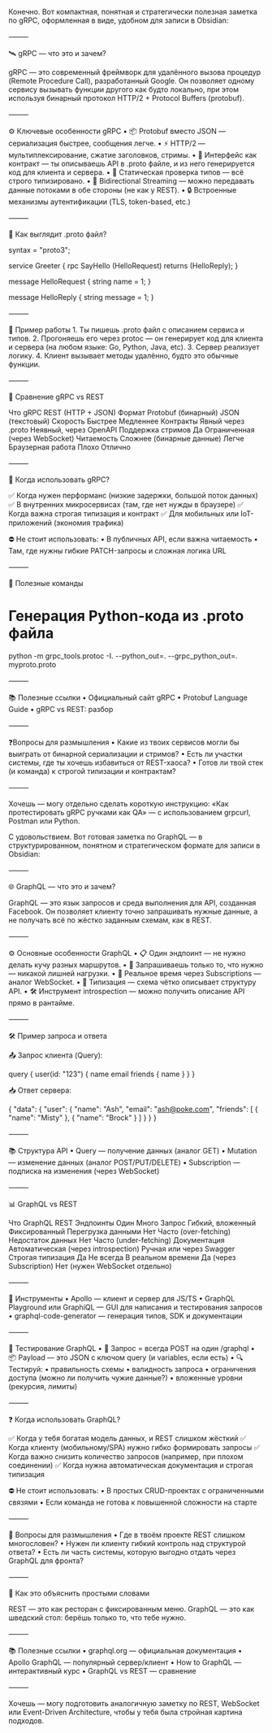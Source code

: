 
Конечно. Вот компактная, понятная и стратегически полезная заметка по gRPC, оформленная в виде, удобном для записи в Obsidian:

⸻

🛰️ gRPC — что это и зачем?

gRPC — это современный фреймворк для удалённого вызова процедур (Remote Procedure Call), разработанный Google.
Он позволяет одному сервису вызывать функции другого как будто локально, при этом используя бинарный протокол HTTP/2 + Protocol Buffers (protobuf).

⸻

⚙️ Ключевые особенности gRPC
	•	📦 Protobuf вместо JSON — сериализация быстрее, сообщения легче.
	•	⚡ HTTP/2 — мультиплексирование, сжатие заголовков, стримы.
	•	🧩 Интерфейс как контракт — ты описываешь API в .proto файле, и из него генерируется код для клиента и сервера.
	•	🧪 Статическая проверка типов — всё строго типизировано.
	•	🔁 Bidirectional Streaming — можно передавать данные потоками в обе стороны (не как у REST).
	•	🔒 Встроенные механизмы аутентификации (TLS, token-based, etc.)

⸻

🧪 Как выглядит .proto файл?

syntax = "proto3";

service Greeter {
  rpc SayHello (HelloRequest) returns (HelloReply);
}

message HelloRequest {
  string name = 1;
}

message HelloReply {
  string message = 1;
}


⸻

🧰 Пример работы
	1.	Ты пишешь .proto файл с описанием сервиса и типов.
	2.	Прогоняешь его через protoc — он генерирует код для клиента и сервера (на любом языке: Go, Python, Java, etc).
	3.	Сервер реализует логику.
	4.	Клиент вызывает методы удалённо, будто это обычные функции.

⸻

🔄 Сравнение gRPC vs REST

Что	gRPC	REST (HTTP + JSON)
Формат	Protobuf (бинарный)	JSON (текстовый)
Скорость	Быстрее	Медленнее
Контракты	Явный через .proto	Неявный, через OpenAPI
Поддержка стримов	Да	Ограниченная (через WebSocket)
Читаемость	Сложнее (бинарные данные)	Легче
Браузерная работа	Плохо	Отлично


⸻

🧠 Когда использовать gRPC?

✅ Когда нужен перформанс (низкие задержки, большой поток данных)
✅ В внутренних микросервисах (там, где нет нужды в браузере)
✅ Когда важна строгая типизация и контракт
✅ Для мобильных или IoT-приложений (экономия трафика)

⛔ Не стоит использовать:
	•	В публичных API, если важна читаемость
	•	Там, где нужны гибкие PATCH-запросы и сложная логика URL

⸻

🚀 Полезные команды

# Генерация Python-кода из .proto файла
python -m grpc_tools.protoc -I. --python_out=. --grpc_python_out=. myproto.proto


⸻

📚 Полезные ссылки
	•	Официальный сайт gRPC
	•	Protobuf Language Guide
	•	gRPC vs REST: разбор

⸻

❓Вопросы для размышления
	•	Какие из твоих сервисов могли бы выиграть от бинарной сериализации и стримов?
	•	Есть ли участки системы, где ты хочешь избавиться от REST-хаоса?
	•	Готов ли твой стек (и команда) к строгой типизации и контрактам?

⸻

Хочешь — могу отдельно сделать короткую инструкцию: «Как протестировать gRPC ручками как QA» — с использованием grpcurl, Postman или Python.

С удовольствием. Вот готовая заметка по GraphQL — в структурированном, понятном и стратегическом формате для записи в Obsidian:

⸻

🌐 GraphQL — что это и зачем?

GraphQL — это язык запросов и среда выполнения для API, созданная Facebook.
Он позволяет клиенту точно запрашивать нужные данные, а не получать всё по жёстко заданным схемам, как в REST.

⸻

⚙️ Основные особенности GraphQL
	•	📋 Один эндпоинт — не нужно делать кучу разных маршрутов.
	•	🎯 Запрашиваешь только то, что нужно — никакой лишней нагрузки.
	•	🔄 Реальное время через Subscriptions — аналог WebSocket.
	•	🧩 Типизация — схема чётко описывает структуру API.
	•	🛠️ Инструмент introspection — можно получить описание API прямо в рантайме.

⸻

🛠️ Пример запроса и ответа

📤 Запрос клиента (Query):

query {
  user(id: "123") {
    name
    email
    friends {
      name
    }
  }
}

📥 Ответ сервера:

{
  "data": {
    "user": {
      "name": "Ash",
      "email": "ash@poke.com",
      "friends": [
        { "name": "Misty" },
        { "name": "Brock" }
      ]
    }
  }
}


⸻

📚 Структура API
	•	Query — получение данных (аналог GET)
	•	Mutation — изменение данных (аналог POST/PUT/DELETE)
	•	Subscription — подписка на изменения (через WebSocket)

⸻

📊 GraphQL vs REST

Что	GraphQL	REST
Эндпоинты	Один	Много
Запрос	Гибкий, вложенный	Фиксированный
Перегрузка данными	Нет	Часто (over-fetching)
Недостаток данных	Нет	Часто (under-fetching)
Документация	Автоматическая (через introspection)	Ручная или через Swagger
Строгая типизация	Да	Не всегда
В реальном времени	Да (через Subscription)	Нет (нужен WebSocket отдельно)


⸻

🔧 Инструменты
	•	Apollo — клиент и сервер для JS/TS
	•	GraphQL Playground или GraphiQL — GUI для написания и тестирования запросов
	•	graphql-code-generator — генерация типов, SDK и документации

⸻

🧪 Тестирование GraphQL
	•	🧾 Запрос = всегда POST на один /graphql
	•	📦 Payload — это JSON с ключом query (и variables, если есть)
	•	🔍 Тестируй:
	•	правильность схемы
	•	валидность запроса
	•	ограничения доступа (можно ли получить чужие данные?)
	•	вложенные уровни (рекурсия, лимиты)

⸻

❓ Когда использовать GraphQL?

✅ Когда у тебя богатая модель данных, и REST слишком жёсткий
✅ Когда клиенту (мобильному/SPA) нужно гибко формировать запросы
✅ Когда важно снизить количество запросов (например, при плохом соединении)
✅ Когда нужна автоматическая документация и строгая типизация

⛔ Не стоит использовать:
	•	В простых CRUD-проектах с ограниченными связями
	•	Если команда не готова к повышенной сложности на старте

⸻

🧠 Вопросы для размышления
	•	Где в твоём проекте REST слишком многословен?
	•	Нужен ли клиенту гибкий контроль над структурой ответа?
	•	Есть ли часть системы, которую выгодно отдать через GraphQL для фронта?

⸻

🧠 Как это объяснить простыми словами

REST — это как ресторан с фиксированным меню.
GraphQL — это как шведский стол: берёшь только то, что тебе нужно.

⸻

📚 Полезные ссылки
	•	graphql.org — официальная документация
	•	Apollo GraphQL — популярный сервер/клиент
	•	How to GraphQL — интерактивный курс
	•	GraphQL vs REST — сравнение

⸻

Хочешь — могу подготовить аналогичную заметку по REST, WebSocket или Event-Driven Architecture, чтобы у тебя была стройная картина подходов.
